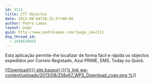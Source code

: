 ```yaml
---
id: 2111
title: CTT Objectos
date: 2013-08-04T10:25:57+00:00
author: Pedro Lamas
layout: page
guid: http://www.pedrolamas.com/?page_id=2111
dsq_thread_id:
  - 2448519853
---
```

Esta aplicação permite-lhe localizar de forma fácil e rápida os objectos expedidos por Correio Registado, Azul PRIME, EMS, Today ou Quick.

[![Download]({{ site.baseurl }}{% link wp-content/uploads/2013/08/258x67_WPS_Download_cyan.png %})](http://windowsphone.com/s?appid=f600b583-b1ba-4398-84aa-e52358c40532)